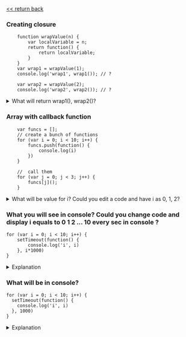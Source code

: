  [<< return back](https://github.com/julia-dizhak/code-examples)

### Creating closure
```
    function wrapValue(n) {
        var localVariable = n;
        return function() {
            return localVariable;
        }
    }
    var wrap1 = wrapValue(1);
    console.log('wrap1', wrap1()); // ?

    var wrap2 = wrapValue(2);
    console.log('wrap2', wrap2()); // ?
 ```
<details>
    <summary>What will return wrap1(), wrap2()?</summary>
    Because in JS exist closure and local variables are re-created for every function call
    <pre>
        wrap1() -> 1
        wrap2() -> 2
    </pre>
</details>


### Array with callback function
```
    var funcs = [];
    // create a bunch of functions
    for (var i = 0; i < 10; i++) {
        funcs.push(function() {
            console.log(i)
        })
    }

    //  call them
    for (var j = 0; j < 3; j++) {
        funcs[j]();
    }
 ```
<details>
    <summary>What will be value for i? Could you edit a code and have i as 0, 1, 2?</summary>
    The array funcs has a push callback function.
    funcs[j]() will call this function to print the i in the console.
    function() { console.log(i) } is an expression which evaluates to a value that is function that logs i.
    funcs.push is a function that adds a value to an array.
    Putting () after a function will call that function.
    In this case closure would be created and i always would be last iteration in array, so i=10.
    You can use let, that's why each iteration new variable i would be created.

<pre>
    ...
    for (let i = 0; i < 10; i++) {
        funcs.push(function() {
            console.log('i', i)
        })
    }
</pre>
</details>


### What you will see in console? Could you change code and display i equals to 0 1 2 ... 10 every sec in console ?
```
for (var i = 0; i < 10; i++) {
    setTimeout(function() {
        console.log('i', i)
    }, i*1000)
}
```
<details>
    <summary>Explanation</summary>
    After running fist sample in console will be displayed `i 10` and then every next 1 sec will be appear `i 10`.
    Because setTimeout is async function and it goes to stack event and run after timeout which is 1 sec.
    setTimeout will invoke after loop already finish and i will be equal to 10.

    To be able to display i from 0 1 2 ... 9 in console, you can use let in for loop.

    You can use IIFE (will be closure inside) as well:
<pre>
for (var i = 0; i < 10; i++) {
    (function(i) {
        setTimeout(function() {
            console.log('i', i)
        }, i*1000)
    })(i)
}
</pre>

    Or second variant:
<pre>
for (var i = 0; i < 10; i++) {
    setTimeout((function(i) {
        return function() {
            console.log('i', i)
    }
    })(i), i*1000)
}
</pre>
    You can use .bind() as well
<pre>
for (var i = 0; i < 10; i++) {
  setTimeout((function(i) {
    console.log('i', i)
  }).bind(null, i) , i*1000)
}
</pre>
</details>


### What will be in console?
```
for (var i = 0; i < 10; i++) {
  setTimeout(function() {
    console.log('i', i)
  }, 1000)
}
```
<details>
    <summary>Explanation</summary>
    In console will be displayed `i 10` after 1 sec
</details>
